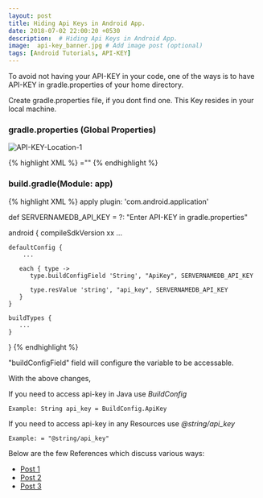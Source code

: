 ```yaml
---
layout: post
title: Hiding Api Keys in Android App.
date: 2018-07-02 22:00:20 +0530
description:  # Hiding Api Keys in Android App.
image:  api-key_banner.jpg # Add image post (optional)
tags: [Android Tutorials, API-KEY]
---
```


To avoid not having your API-KEY in your code, one of the ways is to
have API-KEY in gradle.properties of your home directory. 

Create gradle.properties file, if you dont find one. This Key resides in your local machine.

### gradle.properties (Global Properties)


![API-KEY-Location-1]({{site.baseurl}}/images/api-key-location.jpg)

{% highlight XML %}
<API-Key-Name>="<Your-API-KEY-Here>"
{% endhighlight %}

### build.gradle(Module: app)


{% highlight XML %}
apply plugin: 'com.android.application'

def SERVERNAMEDB_API_KEY = <API-Key-Name> ?: "Enter API-KEY in gradle.properties"

android {
    compileSdkVersion xx
    ...

    defaultConfig {
        ...

       each { type ->
          type.buildConfigField 'String', "ApiKey", SERVERNAMEDB_API_KEY

          type.resValue 'string', "api_key", SERVERNAMEDB_API_KEY
       }
    }

    buildTypes {
       ...
    }
}
{% endhighlight %}


"buildConfigField" field will configure the variable to be accessable.

With the above changes, 


If you need to access api-key in Java use *BuildConfig*

`Example: String api_key = BuildConfig.ApiKey`

If you need to access api-key in any Resources use *@string/api_key*

`Example: = "@string/api_key"`

Below are the few References which discuss various ways:

- <a href="http://guides.codepath.com/android/Storing-Secret-Keys-in-Android" target="_blank">Post 1</a>
- <a href="http://www.techjini.com/blog/securing-api-key-and-secret-key-in-android/" target="_blank">Post 2</a>
- <a href="http://www.androidauthority.com/how-to-hide-your-api-key-in-android-600583/" target="_blank">Post 3</a>